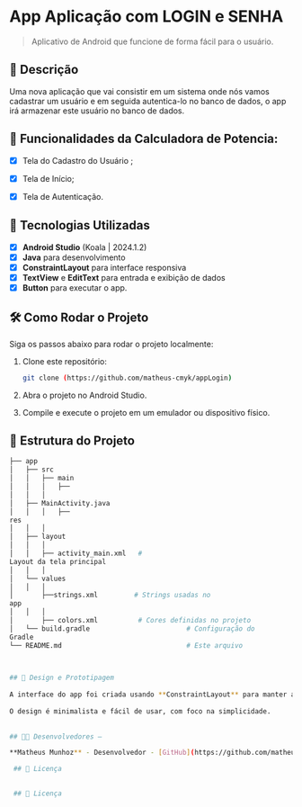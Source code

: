 # **App Aplicação com LOGIN e SENHA**

> Aplicativo de Android que funcione de forma fácil para o usuário.


## 📱 Descrição

Uma nova aplicação que vai consistir em um
sistema onde nós vamos cadastrar um usuário e em seguida
autentica-lo no banco de dados, o app irá armazenar este usuário
no banco de dados.


## 🔧 Funcionalidades da Calculadora de Potencia: 

- [x] Tela do Cadastro do Usuário ;
- [x] Tela de Início;
- [x] Tela de Autenticação.


## 🚀 Tecnologias Utilizadas

- [x] **Android Studio** (Koala | 2024.1.2)
- [x] **Java** para desenvolvimento
- [x] **ConstraintLayout** para interface responsiva
- [x] **TextView** e **EditText** para entrada e exibição de dados
- [x] **Button**   para executar o app.

## 🛠️ Como Rodar o Projeto

Siga os passos abaixo para rodar o projeto localmente:

1. Clone este repositório:

    ```bash
    git clone (https://github.com/matheus-cmyk/appLogin)

    ```

2. Abra o projeto no Android Studio.
3. Compile e execute o projeto em um emulador ou dispositivo físico.

## 📂 Estrutura do Projeto

```bash
├── app
│   ├── src
│   │   ├── main
│   │   │   ├──
│   │   │  
│   ├── MainActivity.java      
│   │   │   ├──
res
│   │   │  
│   ├── layout
│   │   │  
│   │   ├── activity_main.xml   #
Layout da tela principal
│   │   │  
│   └── values
│   │   │  
│       ├──strings.xml         # Strings usadas no
app
│   │   │  
│       ├── colors.xml          # Cores definidas no projeto
│   └── build.gradle                        # Configuração do
Gradle
└── README.md                               # Este arquivo


 
## 🎨 Design e Prototipagem
 
A interface do app foi criada usando **ConstraintLayout** para manter a responsividade em diferentes tamanhos de tela.
 
O design é minimalista e fácil de usar, com foco na simplicidade.
 
  
## 👨‍💻 Desenvolvedores –

**Matheus Munhoz** - Desenvolvedor - [GitHub](https://github.com/matheus-cmyk)

 ## 📄 Licença
 

 ## 📄 Licença
